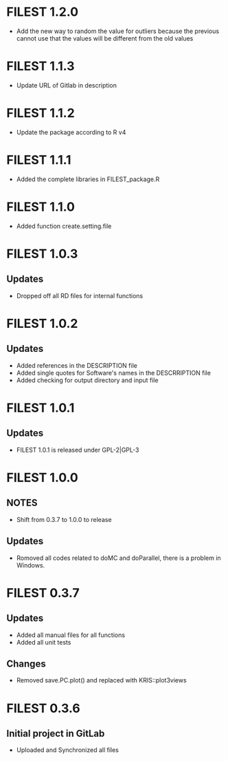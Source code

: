
# FILEST 1.2.0

* Add the new way to random the value for outliers because the previous cannot 
use that the values will be different from the old values

# FILEST 1.1.3

* Update URL of Gitlab in description

# FILEST 1.1.2

* Update the package according to R v4

# FILEST 1.1.1

* Added the complete libraries in FILEST_package.R

# FILEST 1.1.0

* Added function create.setting.file


# FILEST 1.0.3

## Updates

* Dropped off all RD files for internal functions


# FILEST 1.0.2

## Updates

* Added references in the DESCRIPTION file
* Added single quotes for Software's names in the DESCRRIPTION file
* Added checking for output directory and input file


# FILEST 1.0.1

## Updates

* FILEST 1.0.1 is released under GPL-2|GPL-3

# FILEST 1.0.0

## NOTES

* Shift from 0.3.7 to 1.0.0 to release

## Updates

* Romoved all codes related to doMC and doParallel, there is a problem in Windows.

# FILEST 0.3.7

## Updates

* Added all manual files for all functions
* Added all unit tests

## Changes

* Removed save.PC.plot() and replaced with KRIS::plot3views

# FILEST 0.3.6

## Initial project in GitLab

* Uploaded and Synchronized all files
